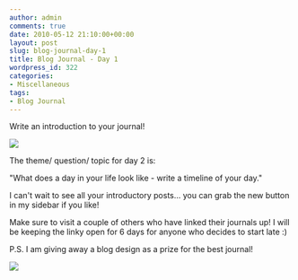 ```yaml
---
author: admin
comments: true
date: 2010-05-12 21:10:00+00:00
layout: post
slug: blog-journal-day-1
title: Blog Journal - Day 1
wordpress_id: 322
categories:
- Miscellaneous
tags:
- Blog Journal
---
```


Write an introduction to your journal!  
  


[![](http://farm2.static.flickr.com/1209/4602384402_c41ce4960f_b.jpg)](http://farm2.static.flickr.com/1209/4602384402_c41ce4960f_b.jpg)

  


The theme/ question/ topic for day 2 is:

"What does a day in your life look like - write a timeline of your day."

  


I can't wait to see all your introductory posts... you can grab the new button in my sidebar if you like!  
  
Make sure to visit a couple of others who have linked their journals up!  I will be keeping the linky open for 6 days for anyone who decides to start late :)  
  
P.S. I am giving away a blog design as a prize for the best journal!

![](https://blogger.googleusercontent.com/tracker/251139911615938991-9171305142274310206?l=www.outmumbered.com)
